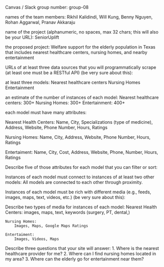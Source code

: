 Canvas / Slack group number: 
    group-08

names of the team members: 
    Rikhil Kalidindi, Will Kung, Benny Nguyen, Rohan Aggarwal, Pranav Akkaraju

name of the project (alphanumeric, no spaces, max 32 chars; this will also be your URL):
    SeniorUplift

the proposed project:
    Welfare support for the elderly population in Texas that includes nearest healthcare centers, nursing homes, and nearby entertainment

URLs of at least three data sources that you will programmatically scrape (at least one must be a RESTful API) (be very sure about this):



at least three models:
    Nearest healthcare centers
    Nursing Homes
    Entertainment

an estimate of the number of instances of each model:
    Nearest healthcare centers: 300+
    Nursing Homes: 300+
    Entertainment: 400+

each model must have many attributes:

Nearest Health Centers:
    Name, City, Specializations (type of medicine), Address, Website, Phone Number, Hours, Ratings

Nursing Homes: 
    Name, City, Address, Website, Phone Number, Hours, Ratings

Entertaiment: 
    Name, City, Cost, Address, Website, Phone, Number, Hours, Ratings

Describe five of those attributes for each model that you can filter or sort:


Instances of each model must connect to instances of at least two other models:
    All models are connected to each other through proximity.

Instances of each model must be rich with different media (e.g., feeds, images, maps, text, videos, etc.) (be very sure about this):


Describe two types of media for instances of each model:
    Nearest Health Centers:
        images, maps, text, keywords (surgery, PT, dental,)

    Nursing Homes: 
        Images, Maps, Google Maps Ratings

    Entertaiment: 
        Images, Videos, Maps


Describe three questions that your site will answer:
    1. Where is the nearest healthcare provider for me?
    2. Where can I find nursing homes located in my area?
    3. Where can the elderly go for entertainment near them?
        